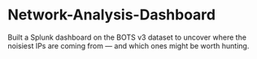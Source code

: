 # Network-Analysis-Dashboard
Built a Splunk dashboard on the BOTS v3 dataset to uncover where the noisiest IPs are coming from — and which ones might be worth hunting.
